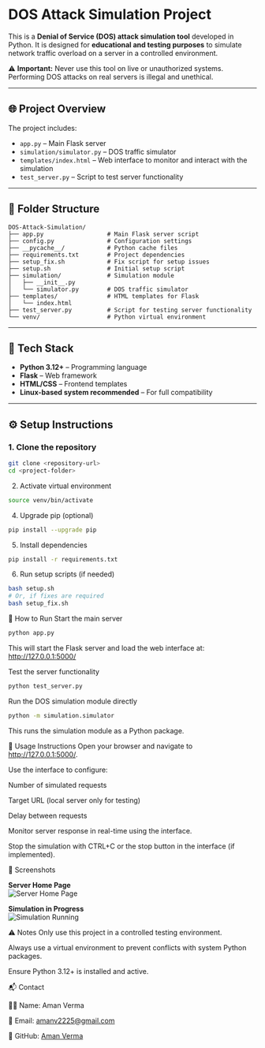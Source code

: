 # DOS Attack Simulation Project

This is a **Denial of Service (DOS) attack simulation tool** developed in Python. It is designed for **educational and testing purposes** to simulate network traffic overload on a server in a controlled environment.  

⚠️ **Important:** Never use this tool on live or unauthorized systems. Performing DOS attacks on real servers is illegal and unethical.

---

## 🌐 Project Overview
The project includes:  
- `app.py` – Main Flask server  
- `simulation/simulator.py` – DOS traffic simulator  
- `templates/index.html` – Web interface to monitor and interact with the simulation  
- `test_server.py` – Script to test server functionality  

---

## 📁 Folder Structure

```plaintext
DOS-Attack-Simulation/
├── app.py                  # Main Flask server script
├── config.py               # Configuration settings
├── __pycache__/            # Python cache files
├── requirements.txt        # Project dependencies
├── setup_fix.sh            # Fix script for setup issues
├── setup.sh                # Initial setup script
├── simulation/             # Simulation module
│   ├── __init__.py
│   └── simulator.py        # DOS traffic simulator
├── templates/              # HTML templates for Flask
│   └── index.html
├── test_server.py          # Script for testing server functionality
└── venv/                   # Python virtual environment
```
---

## 🚀 Tech Stack
- **Python 3.12+** – Programming language  
- **Flask** – Web framework  
- **HTML/CSS** – Frontend templates  
- **Linux-based system recommended** – For full compatibility  

---

## ⚙️ Setup Instructions

### 1. Clone the repository
```bash
git clone <repository-url>
cd <project-folder>

```
2. Activate virtual environment
```bash
source venv/bin/activate
```
4. Upgrade pip (optional)
```bash
pip install --upgrade pip
```
5. Install dependencies
```bash
pip install -r requirements.txt
```
6. Run setup scripts (if needed)
```bash
bash setup.sh
# Or, if fixes are required
bash setup_fix.sh
```
🏃 How to Run
Start the main server
```bash
python app.py
```

This will start the Flask server and load the web interface at:
http://127.0.0.1:5000/

Test the server functionality
```bash
python test_server.py
```
Run the DOS simulation module directly
```bash
python -m simulation.simulator
```
This runs the simulation module as a Python package.

📝 Usage Instructions
Open your browser and navigate to http://127.0.0.1:5000/.

Use the interface to configure:

Number of simulated requests

Target URL (local server only for testing)

Delay between requests

Monitor server response in real-time using the interface.

Stop the simulation with CTRL+C or the stop button in the interface (if implemented).

📸 Screenshots

**Server Home Page**  
![Server Home Page](screenshots/home_page.png)  

**Simulation in Progress**  
![Simulation Running](screenshots/simulation.png)  


⚠️ Notes
Only use this project in a controlled testing environment.

Always use a virtual environment to prevent conflicts with system Python packages.

Ensure Python 3.12+ is installed and active.

📬 Contact

👨‍💻 Name: Aman Verma

📧 Email: amanv2225@gmail.com

🔗 GitHub: [Aman Verma](https://github.com/amanverma420)
